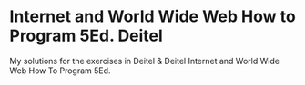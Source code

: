 # Internet and World Wide Web How to Program 5Ed. Deitel
My solutions for the exercises in Deitel &amp; Deitel Internet and World Wide Web How To Program 5Ed.
